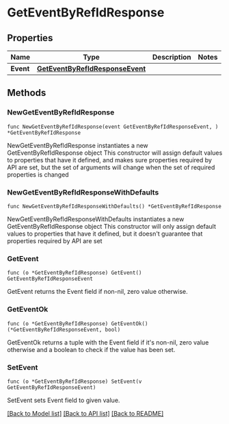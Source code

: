 # GetEventByRefIdResponse

## Properties

Name | Type | Description | Notes
------------ | ------------- | ------------- | -------------
**Event** | [**GetEventByRefIdResponseEvent**](GetEventByRefIdResponseEvent.md) |  | 

## Methods

### NewGetEventByRefIdResponse

`func NewGetEventByRefIdResponse(event GetEventByRefIdResponseEvent, ) *GetEventByRefIdResponse`

NewGetEventByRefIdResponse instantiates a new GetEventByRefIdResponse object
This constructor will assign default values to properties that have it defined,
and makes sure properties required by API are set, but the set of arguments
will change when the set of required properties is changed

### NewGetEventByRefIdResponseWithDefaults

`func NewGetEventByRefIdResponseWithDefaults() *GetEventByRefIdResponse`

NewGetEventByRefIdResponseWithDefaults instantiates a new GetEventByRefIdResponse object
This constructor will only assign default values to properties that have it defined,
but it doesn't guarantee that properties required by API are set

### GetEvent

`func (o *GetEventByRefIdResponse) GetEvent() GetEventByRefIdResponseEvent`

GetEvent returns the Event field if non-nil, zero value otherwise.

### GetEventOk

`func (o *GetEventByRefIdResponse) GetEventOk() (*GetEventByRefIdResponseEvent, bool)`

GetEventOk returns a tuple with the Event field if it's non-nil, zero value otherwise
and a boolean to check if the value has been set.

### SetEvent

`func (o *GetEventByRefIdResponse) SetEvent(v GetEventByRefIdResponseEvent)`

SetEvent sets Event field to given value.



[[Back to Model list]](../README.md#documentation-for-models) [[Back to API list]](../README.md#documentation-for-api-endpoints) [[Back to README]](../README.md)


